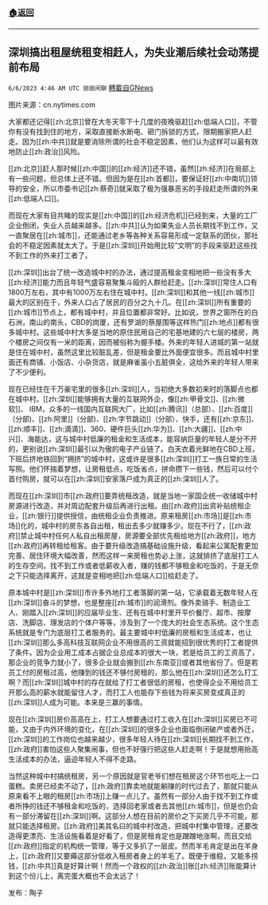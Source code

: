 ###  [:house:返回](README.md)
---


## 深圳搞出租屋统租变相赶人，为失业潮后续社会动荡提前布局
`6/6/2023 4:46 AM UTC 丽丽闲聊` [轉載自GNews](https://gnews.org/articles/1360952)

图片来源：cn.nytimes.com

大家都还记得[[zh:北京]]曾在大冬天零下十几度的夜晚驱赶[[zh:低端人口]]，不管你有没有找到住的地方，采取直接断水断电、砸门拆锁的方式，限期搬家把人赶走。因为[[zh:中共]]就是要消除所谓的社会不稳定因素，他们认为这样可以最有效地防止[[zh:政治]]风险。
  
[[zh:北京]]赶人那时候[[zh:中国]]的[[zh:经济]]还不错，虽然[[zh:经济]]在局部上有一些问题，但总体上还不错。但因为是在[[zh:首都]]，要保证好[[zh:中南坑]]领导的安全，所以市委书记[[zh:蔡奇]]就采取了极为强暴恶劣的手段赶走所谓的外来[[zh:低端人口]]。  

而现在大家有目共睹的现实是[[zh:中国]]的[[zh:经济危机]]已经到来，大量的工厂企业倒闭，失业人员越来越多。[[zh:中共]]认为如果失业人员长期找不到工作，又一直聚居在[[zh:城市]]，还能通过老乡等各种关系容易形成一定联系的团伙，那社会的不稳定因素就太大了。于是[[zh:深圳]]开始用比较“文明”的手段来驱赶这些找不到工作的外来打工者了。  

[[zh:深圳]]出台了统一改造城中村的办法，通过提高租金变相地把一些没有多大[[zh:经济]]能力而且年轻气盛容易聚集斗殴的人群给赶走。[[zh:深圳]]常住人口有1800万左右，其中有1000万左右住在城中村。[[zh:深圳]]和其他一线[[zh:城市]]最大的区别在于，外来人口占了居民的百分之九十几。在[[zh:深圳]]所有重要的[[zh:城市]]节点上，都有城中村，并且位置都非常好。比如说，世界之窗所在的白石洲，南山的南头，CBD的岗厦，还有罗湖的蔡屋围等这样热门[[zh:地点]]都有很多城中村。这些城中村大多是当地的原住民用自己的宅基地建的六七层的楼房，两个楼房之间仅有一米的距离，因而被俗称为握手楼。外来的年轻人进城的第一站就是住在城中村，虽然这里比较脏乱差，但是租金要比外面便宜很多。而且城中村里面还有商铺、小饭店、小杂货店，就是麻雀虽小五脏俱全，这给外来的年轻人带来了不少便利。  

现在已经住在千万豪宅里的很多[[zh:深圳]]人，当初绝大多数初来时的落脚点也都在城中村。[[zh:深圳]]能够拥有大量的互联网外企，像[[zh:甲骨文]]、[[zh:微软]]、 IBM，众多的一线国内互联网大厂，比如[[zh:腾讯]]（总部）、[[zh:百度]]（分部)、[[zh:阿里]]（分部)、[[zh:字节跳动]]（分部）、快手，还有[[zh:京东]]、[[zh:顺丰]]、[[zh:滴滴]]、360、硬件巨头[[zh:华为]]、[[zh:大疆]]、[[zh:中兴]]、海能达，这与城中村低廉的租金和生活成本，能容纳巨量的年轻人是分不开的，更别说[[zh:深圳]]最引以为傲的电子产业链了。白天衣着光鲜地在CBD上班，下班后挤地铁回到“拥挤”的城中村，这或许是很多[[zh:深圳]]打工一族日常的生活写照。他们怀揣着梦想，让房租低点，吃饭省点，拼命攒下一些钱，然后可以付个首付购房，就可以在[[zh:深圳]]安家落户成为真正的[[zh:深圳]]人了。  

而现在[[zh:深圳]]市[[zh:政府]]要弄统租改造，就是当地一家国企统一收储城中村房源进行改造，并对周边配套升级后再进行出租。由[[zh:政府]]出资补贴统租企业，[[zh:银行]]提供授信，由统租企业负责推进。原来租房[[zh:市场]]是[[zh:市场]]化的，城中村的房东各自出租，租出去多少就赚多少。现在不行了，[[zh:政府]]禁止城中村任何人私自出租房屋，房源要全部优先租给地方[[zh:政府]]，地方[[zh:政府]]再转租给租客。由于要升级改造搞基础设施升级，看起来公寓配套更加完善、居住环境大幅改善，然而这样一来房租也势必上涨，这就排挤了底层打工人的生存空间。找不到工作或者低薪收入者，赚的钱都不够租金和吃饭的，于是无奈之下只能选择离开，这就是变相地把[[zh:低端人口]]给赶走了。  

原本城中村是[[zh:深圳]]市许多外地打工者落脚的第一站，它承载着无数年轻人在[[zh:深圳]]奋斗的梦想，也是整座[[zh:城市]]的润滑剂。像外卖骑手、制造业工人、刚踏入[[zh:深圳]]的应届毕业生、还有在城中村里开平价餐厅、超市、按摩店、洗脚店、理发店的个体户等等，涉及到了一个庞大的社会生态系统。这个生态系统就是专门为底层打工者服务的。最主要城中村低廉的房租和生活成本，也让[[zh:深圳]]那么多高科技互联网企业不用很高的工资就能招到很优秀的打工者提供了条件。因为企业用工成本占据企业总成本的很大一块，若是给员工的工资高了，那企业的竞争力就小了，很多企业就会搬到[[zh:东南亚]]或者其他省份了。但是若员工付的房租过高，他赚到的钱还不够付房租的，那么他在[[zh:深圳]]还怎么打工啊？而[[zh:深圳]]城中村的存在就给了打工者很低的房租，也使得企业不用给员工开那么高的薪水就能留住人才，而打工人也能存下些钱为将来买房变成真正的[[zh:深圳]]人成为可能。本来是三赢的事情。  

现在[[zh:深圳]]房价高高在上，打工人想要通过打工收入在[[zh:深圳]]买房已不可能，又由于内外环境的变化，在[[zh:深圳]]的很多企业也面临倒闭破产或者外迁，[[zh:深圳]]的工作岗位也越来越少，很多年轻人待在[[zh:深圳]]长期找不到工作，[[zh:政府]]害怕这些人聚集闹事，但也不好强行把这些人赶走啊！于是就想用抬高生活成本的办法，逼迫年轻人不得不走路。  

当然这种城中村搞统租房，另一个原因就是官老爷们想在租房这个环节也吃上一口蛋糕。卖房已经卖不动了，[[zh:政府]]靠卖地就能躺赚的时代过去了，那就只能从原来看不上眼的租房[[zh:市场]]上赚一点儿了。虽然有一部分人由于找不到工作或者所挣的钱还不够租金和吃饭的，选择回老家或者去其他[[zh:城市]]，但是也仍会有一部分滞留在[[zh:深圳]]啊。这部分人想在目前的房价之下买房几乎不可能，那就只能选择租房。[[zh:政府]]美其名曰的城中村改造，把城中村集中管理，还要改造得更漂亮、生活设施看着是好看了，但是房租肯定也是蹭蹭地涨啊，而且交给[[zh:政府]]指定的机构统一管理，等于又多扒了一层皮。然而羊毛肯定是出在羊身上，[[zh:政府]]又要薅这部分低收入租房者身上的羊毛了。既便于维稳，又能多捞钱，[[zh:中共]]真是好算计啊！然而一个政权的[[zh:政治]]账[[zh:经济]]账能算计到这个份儿上，离完蛋大概也不会太远了！  

发布：陶子

